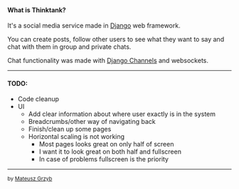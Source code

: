 #### What is Thinktank?


It's a social media service made in 
[Django][django] 
web framework.


You can create posts, follow other users
to see what they want to say and chat with them 
in group and private chats.


Chat functionality was made with 
[Django Channels][channels] 
and websockets.

---

#### TODO:

* Code cleanup
* UI
    * Add clear information about where user exactly is
      in the system
    * Breadcrumbs/other way of navigating back  
    * Finish/clean up some pages
    * Horizontal scaling is not working
        * Most pages looks great on only half of screen
        * I want it to look great on both half and fullscreen
        * In case of problems fullscreen is the priority

---

<sub>by [Mateusz Grzyb][github]<sub>

[django]: https://www.djangoproject.com/
[channels]: https://channels.readthedocs.io/en/stable/
[github]: https://www.github.com/mateuszgrzyb "Link to my github page"